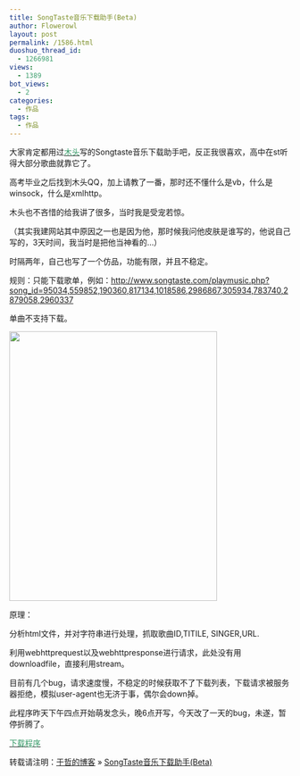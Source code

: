 ```yaml
---
title: SongTaste音乐下载助手(Beta)
author: Flowerowl
layout: post
permalink: /1586.html
duoshuo_thread_id:
  - 1266981
views:
  - 1389
bot_views:
  - 2
categories:
  - 作品
tags:
  - 作品
---
```

  
大家肯定都用过<span style="color: #339966;"><a href="http://www.duanmu.org/" target="_blank"><span style="color: #339966;">木头</span></a></span>写的Songtaste音乐下载助手吧，反正我很喜欢，高中在st听得大部分歌曲就靠它了。

高考毕业之后找到木头QQ，加上请教了一番，那时还不懂什么是vb，什么是winsock，什么是xmlhttp。

木头也不吝惜的给我讲了很多，当时我是受宠若惊。

（其实我建网站其中原因之一也是因为他，那时候我问他皮肤是谁写的，他说自己写的，3天时间，我当时是把他当神看的&#8230;）

时隔两年，自己也写了一个仿品，功能有限，并且不稳定。

规则：只能下载歌单，例如：<span style="color: #339966;"><a href="http://www.songtaste.com/playmusic.php?song_id=95034,559852,190360,817134,1018586,2986867,305934,783740,2879058,2960337"><span style="color: #339966;">http://www.songtaste.com/playmusic.php?song_id=95034,559852,190360,817134,1018586,2986867,305934,783740,2879058,2960337</span></a></span>

单曲不支持下载。

[<img class="aligncenter size-full wp-image-1588" title="songtaste" src="http://lazynight.me/wp-content/uploads/2012/03/songtaste1.gif" alt="" width="372" height="483" />][1]

原理：

分析html文件，并对字符串进行处理，抓取歌曲ID,TITILE, SINGER,URL.

利用webhttprequest以及webhttpresponse进行请求，此处没有用downloadfile，直接利用stream。

目前有几个bug，请求速度慢，不稳定的时候获取不了下载列表，下载请求被服务器拒绝，模拟user-agent也无济于事，偶尔会down掉。

此程序昨天下午四点开始萌发念头，晚6点开写，今天改了一天的bug，未遂，暂停折腾了。

<span style="color: #339966;"><a href="http://dl.dbank.com/c0qace48qn" target="_blank"><span style="color: #339966;">下载程序</span></a></span>

转载请注明：[于哲的博客][2] &raquo; [SongTaste音乐下载助手(Beta)][3]

 [1]: http://lazynight.me/wp-content/uploads/2012/03/songtaste1.gif
 [2]: http://lazynight.me
 [3]: http://lazynight.me/1586.html